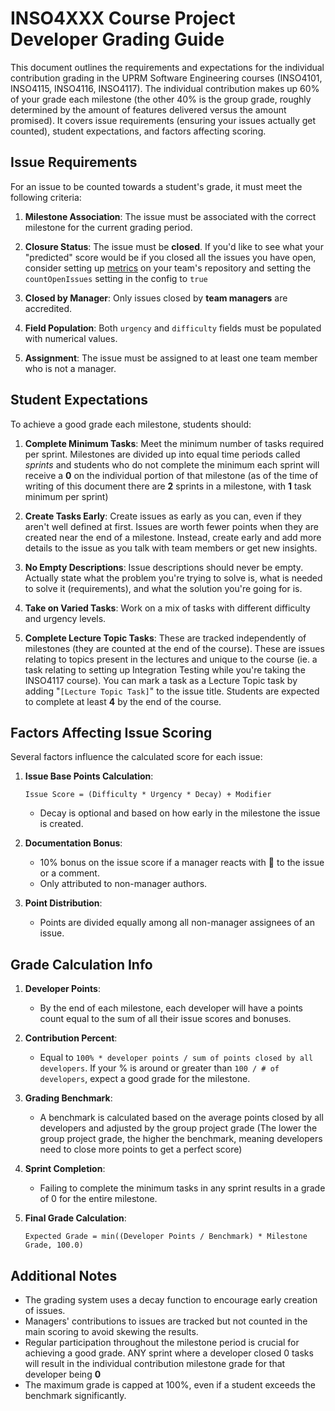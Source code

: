 # INSO4XXX Course Project Developer Grading Guide

This document outlines the requirements and expectations for the individual contribution grading in the UPRM Software Engineering courses (INSO4101, INSO4115, INSO4116, INSO4117). The individual contribution makes up 60% of your grade each milestone (the other 40% is the group grade, roughly determined by the amount of features delivered versus the amount promised). It covers issue requirements (ensuring your issues actually get counted), student expectations, and factors affecting scoring.

## Issue Requirements

For an issue to be counted towards a student's grade, it must meet the following criteria:

1. **Milestone Association**: The issue must be associated with the correct milestone for the current grading period.

2. **Closure Status**:
   The issue must be **closed**. If you'd like to see what your "predicted" score would be if you closed all the issues you have open, consider setting up [metrics](https://github.com/Poggecci/INSO-GH-API-QUERY) on your team's repository and setting the `countOpenIssues` setting in the config to `true`

3. **Closed by Manager**: Only issues closed by **team managers** are accredited.

4. **Field Population**: Both `urgency` and `difficulty` fields must be populated with numerical values.

5. **Assignment**: The issue must be assigned to at least one team member who is not a manager.

## Student Expectations

To achieve a good grade each milestone, students should:

1. **Complete Minimum Tasks**: Meet the minimum number of tasks required per sprint. Milestones are divided up into equal time periods called _sprints_ and students who do not complete the minimum each sprint will receive a **0** on the individual portion of that milestone (as of the time of writing of this document there are **2** sprints in a milestone, with **1** task minimum per sprint)

2. **Create Tasks Early**: Create issues as early as you can, even if they aren't well defined at first. Issues are worth fewer points when they are created near the end of a milestone. Instead, create early and add more details to the issue as you talk with team members or get new insights.

3. **No Empty Descriptions**: Issue descriptions should never be empty. Actually state what the problem you're trying to solve is, what is needed to solve it (requirements), and what the solution you're going for is.

4. **Take on Varied Tasks**: Work on a mix of tasks with different difficulty and urgency levels.

5. **Complete Lecture Topic Tasks**: These are tracked independently of milestones (they are counted at the end of the course). These are issues relating to topics present in the lectures and unique to the course (ie. a task relating to setting up Integration Testing while you're taking the INSO4117 course). You can mark a task as a Lecture Topic task by adding "`[Lecture Topic Task]`" to the issue title. Students are expected to complete at least **4** by the end of the course.

## Factors Affecting Issue Scoring

Several factors influence the calculated score for each issue:

1. **Issue Base Points Calculation**:

   ```
   Issue Score = (Difficulty * Urgency * Decay) + Modifier
   ```

   - Decay is optional and based on how early in the milestone the issue is created.

2. **Documentation Bonus**:

   - 10% bonus on the issue score if a manager reacts with 🎉 to the issue or a comment.
   - Only attributed to non-manager authors.

3. **Point Distribution**:

   - Points are divided equally among all non-manager assignees of an issue.

## Grade Calculation Info

1. **Developer Points**:

   - By the end of each milestone, each developer will have a points count equal to the sum of all their issue scores and bonuses.

2. **Contribution Percent**:

   - Equal to `100% * developer points / sum of points closed by all developers`. If your % is around or greater than `100 / # of developers`, expect a good grade for the milestone.

3. **Grading Benchmark**:

   - A benchmark is calculated based on the average points closed by all developers and adjusted by the group project grade (The lower the group project grade, the higher the benchmark, meaning developers need to close more points to get a perfect score)

4. **Sprint Completion**:

   - Failing to complete the minimum tasks in any sprint results in a grade of 0 for the entire milestone.

5. **Final Grade Calculation**:

   ```
   Expected Grade = min((Developer Points / Benchmark) * Milestone Grade, 100.0)
   ```

## Additional Notes

- The grading system uses a decay function to encourage early creation of issues.
- Managers' contributions to issues are tracked but not counted in the main scoring to avoid skewing the results.
- Regular participation throughout the milestone period is crucial for achieving a good grade. ANY sprint where a developer closed 0 tasks will result in the individual contribution milestone grade for that developer being **0**
- The maximum grade is capped at 100%, even if a student exceeds the benchmark significantly.
